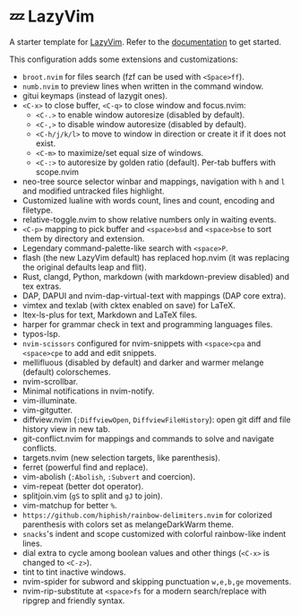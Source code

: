 # 💤 LazyVim

A starter template for [LazyVim](https://github.com/LazyVim/LazyVim).
Refer to the [documentation](https://lazyvim.github.io/installation) to get started.

This configuration adds some extensions and customizations:

- `broot.nvim` for files search (fzf can be used with `<Space>ff`).
- `numb.nvim` to preview lines when written in the command window.
- gitui keymaps (instead of lazygit ones).
- `<C-x>` to close buffer, `<C-q>` to close window and focus.nvim:
  - `<C-.>` to enable window autoresize (disabled by default).
  - `<C-,>` to disable window autoresize (disabled by default).
  - `<C-h/j/k/l>` to move to window in direction or create it if it does not
    exist.
  - `<C-m>` to maximize/set equal size of windows.
  - `<C-:>` to autoresize by golden ratio (default).
  Per-tab buffers with scope.nvim
- neo-tree source selector winbar and mappings, navigation with
`h` and `l` and modified untracked files highlight.
- Customized lualine with words count, lines and count, encoding and filetype.
- relative-toggle.nvim to show relative numbers only in waiting events.
- `<C-p>` mapping to pick buffer and `<space>bsd` and `<space>bse` to sort them
by directory and extension.
- Legendary command-palette-like search with `<space>P`.
- flash (the new LazyVim default) has replaced hop.nvim (it was replacing the original defaults leap and flit).
- Rust, clangd, Python, markdown
(with markdown-preview disabled) and tex extras.
- DAP, DAPUI and nvim-dap-virtual-text with mappings (DAP core extra).
- vimtex and texlab (with cktex enabled on save) for LaTeX.
- ltex-ls-plus for text, Markdown and LaTeX files.
- harper for grammar check in text and programming languages files.
- typos-lsp.
- `nvim-scissors` configured for nvim-snippets with `<space>cpa` and
`<space>cpe` to add and edit snippets.
- mellifluous (disabled by default) and darker and warmer melange (default)
  colorschemes.
- nvim-scrollbar.
- Minimal notifications in nvim-notify.
- vim-illuminate.
- vim-gitgutter.
- diffview.nvim (`:DiffviewOpen`, `DiffviewFileHistory`): open git diff and
file history view in new tab.
- git-conflict.nvim for mappings and commands to solve and navigate conflicts.
- targets.nvim (new selection targets, like parenthesis).
- ferret (powerful find and replace).
- vim-abolish (`:Abolish`, `:Subvert` and coercion).
- vim-repeat (better dot operator).
- splitjoin.vim (`gS` to split and `gJ` to join).
- vim-matchup for better `%`.
- `https://github.com/hiphish/rainbow-delimiters.nvim` for colorized parenthesis with colors set
  as melangeDarkWarm theme.
- `snacks`'s indent and scope customized with colorful rainbow-like indent lines.
- dial extra to cycle among boolean values and other things (`<C-x>` is changed to `<C-z>`).
- tint to tint inactive windows.
- nvim-spider for subword and skipping punctuation `w,e,b,ge` movements.
- nvim-rip-substitute at `<space>fs` for a modern search/replace with ripgrep and friendly syntax.

